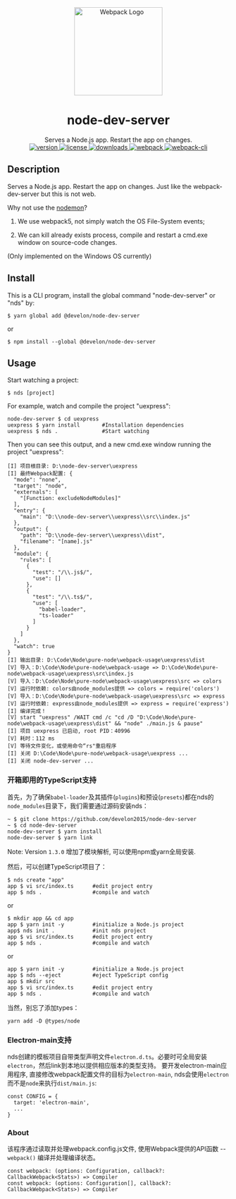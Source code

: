 <div align="center">
  <a href="https://webpack.js.org" target="_blank"><img src="https://webpack.js.org/1fcab817090e78435061.svg" width="200" alt="Webpack Logo" /></a>
  <h1>node-dev-server</h1>
  <div>Serves a Node.js app. Restart the app on changes.</div>
  <div>
    <a href="https://www.npmjs.com/package/@develon/node-dev-server">
      <img alt="version" src="https://img.shields.io/npm/v/@develon/node-dev-server?logoColor=brightgreen"/>
    </a>
    <a href="https://www.npmjs.com/package/@develon/node-dev-server">
      <img alt="license" src="https://img.shields.io/npm/l/@develon/node-dev-server">
    </a>
    <a href="https://www.npmjs.com/package/@develon/node-dev-server">
      <img alt="downloads" src="https://img.shields.io/npm/dw/@develon/node-dev-server">
    </a>
    <a href="https://www.npmjs.com/package/@develon/node-dev-server">
      <img alt="webpack" src="https://img.shields.io/github/package-json/dependency-version/develon2015/node-dev-server/webpack?color=green">
    </a>
    <a href="https://www.npmjs.com/package/@develon/node-dev-server">
      <img alt="webpack-cli" src="https://img.shields.io/github/package-json/dependency-version/develon2015/node-dev-server/webpack-cli?color=green">
    </a>
  </div>
</div>

## Description

Serves a Node.js app. Restart the app on changes. Just like the webpack-dev-server but this is not web.

Why not use the [nodemon](https://github.com/remy/nodemon)?

1. We use webpack5, not simply watch the OS File-System events;

2. We can kill already exists process, compile and restart a cmd.exe window on source-code changes.

(Only implemented on the Windows OS currently)


## Install

This is a CLI program, install the global command "node-dev-server" or "nds" by:
```
$ yarn global add @develon/node-dev-server
```
or
```
$ npm install --global @develon/node-dev-server
```


## Usage

Start watching a project:
```
$ nds [project]
```

For example, watch and compile the project "uexpress":
```
node-dev-server $ cd uexpress
uexpress $ yarn install       #Installation dependencies
uexpress $ nds .              #Start watching
```

Then you can see this output, and a new cmd.exe window running the project "uexpress":
```
[I] 项目根目录: D:\node-dev-server\uexpress
[I] 最终Webpack配置: {
  "mode": "none",
  "target": "node",
  "externals": [
    "[Function: excludeNodeModules]"
  ],
  "entry": {
    "main": "D:\\node-dev-server\\uexpress\\src\\index.js"
  },
  "output": {
    "path": "D:\\node-dev-server\\uexpress\\dist",
    "filename": "[name].js"
  },
  "module": {
    "rules": [
      {
        "test": "/\\.js$/",
        "use": []
      },
      {
        "test": "/\\.ts$/",
        "use": [
          "babel-loader",
          "ts-loader"
        ]
      }
    ]
  },
  "watch": true
}
[I] 输出目录: D:\Code\Node\pure-node\webpack-usage\uexpress\dist
[V] 导入：D:\Code\Node\pure-node\webpack-usage => D:\Code\Node\pure-node\webpack-usage\uexpress\src\index.js
[V] 导入：D:\Code\Node\pure-node\webpack-usage\uexpress\src => colors
[V] 运行时依赖: colors由node_modules提供 => colors = require('colors')
[V] 导入：D:\Code\Node\pure-node\webpack-usage\uexpress\src => express
[V] 运行时依赖: express由node_modules提供 => express = require('express')
[I] 编译完成！
[V] start "uexpress" /WAIT cmd /c "cd /D "D:\Code\Node\pure-node\webpack-usage\uexpress\dist" && "node" ./main.js & pause"
[I] 项目 uexpress 已启动, root PID：40996
[V] 耗时：112 ms
[V] 等待文件变化，或使用命令“rs"重启程序
[I] 关闭 D:\Code\Node\pure-node\webpack-usage\uexpress ...
[I] 关闭 node-dev-server ...
```


### 开箱即用的TypeScript支持

首先，为了确保`babel-loader`及其插件(`plugins`)和预设(`presets`)都在nds的`node_modules`目录下，我们需要通过源码安装nds：
```
~ $ git clone https://github.com/develon2015/node-dev-server
~ $ cd node-dev-server
node-dev-server $ yarn install
node-dev-server $ yarn link
```
Note: Version `1.3.0` 增加了模块解析, 可以使用npm或yarn全局安装.

然后，可以创建TypeScript项目了：
```
$ nds create "app"
app $ vi src/index.ts      #edit project entry
app $ nds .                #compile and watch
```
or
```
$ mkdir app && cd app
app $ yarn init -y         #initialize a Node.js project
app$ nds init .            #init nds project
app $ vi src/index.ts      #edit project entry
app $ nds .                #compile and watch
```
or
```
app $ yarn init -y         #initialize a Node.js project
app $ nds --eject          #eject TypeScript config
app $ mkdir src
app $ vi src/index.ts      #edit project entry
app $ nds .                #compile and watch
```

当然，别忘了添加types：
```
yarn add -D @types/node
```


### Electron-main支持

nds创建的模板项目自带类型声明文件`electron.d.ts`。必要时可全局安装`electron`，然后link到本地以提供相应版本的类型支持。
要开发electron-main应用程序, 直接修改webpack配置文件的目标为`electron-main`, nds会使用`electron`而不是`node`来执行`dist/main.js`:
```
const CONFIG = {
  target: 'electron-main',
  ...
}
```


### About

该程序通过读取并处理webpack.config.js文件, 使用Webpack提供的API函数 -- `webpack()` 编译并处理编译状态。
```
const webpack: (options: Configuration, callback?: CallbackWebpack<Stats>) => Compiler
const webpack: (options: Configuration[], callback?: CallbackWebpack<Stats>) => Compiler
```
